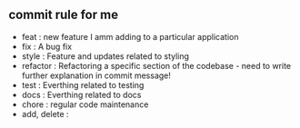 ## commit rule for me

- feat : new feature I amm adding to a particular application
- fix : A bug fix
- style : Feature and updates related to styling
- refactor : Refactoring a specific section of the codebase - need to write further explanation in commit message!
- test : Everthing related to testing
- docs : Everthing related to docs
- chore : regular code maintenance
- add, delete : 